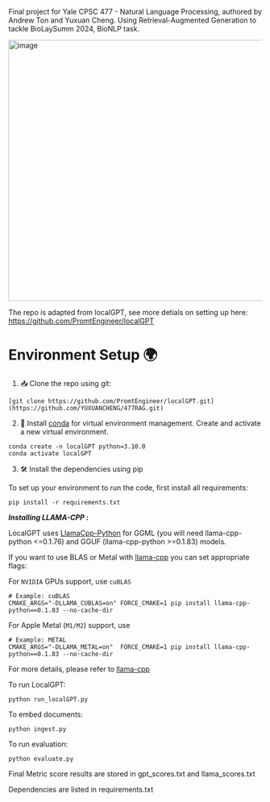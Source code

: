 Final project for Yale CPSC 477 - Natural Language Processing, authored by Andrew Ton and Yuxuan Cheng. Using Retrieval-Augmented Generation to tackle BioLaySumm 2024, BioNLP task.

<img width="518" alt="image" src="https://github.com/user-attachments/assets/83d917ea-2c05-4555-9b39-ead2b0448218">


The repo is adapted from localGPT, see more detials on setting up here: https://github.com/PromtEngineer/localGPT

# Environment Setup 🌍

1. 📥 Clone the repo using git:

```shell
[git clone https://github.com/PromtEngineer/localGPT.git](https://github.com/YUXUANCHENG/477RAG.git)
```

2. 🐍 Install [conda](https://www.anaconda.com/download) for virtual environment management. Create and activate a new virtual environment.

```shell
conda create -n localGPT python=3.10.0
conda activate localGPT
```

3. 🛠️ Install the dependencies using pip

To set up your environment to run the code, first install all requirements:

```shell
pip install -r requirements.txt
```

***Installing LLAMA-CPP :***

LocalGPT uses [LlamaCpp-Python](https://github.com/abetlen/llama-cpp-python) for GGML (you will need llama-cpp-python <=0.1.76) and GGUF (llama-cpp-python >=0.1.83) models.


If you want to use BLAS or Metal with [llama-cpp](https://github.com/abetlen/llama-cpp-python#installation-with-openblas--cublas--clblast--metal) you can set appropriate flags:

For `NVIDIA` GPUs support, use `cuBLAS`

```shell
# Example: cuBLAS
CMAKE_ARGS="-DLLAMA_CUBLAS=on" FORCE_CMAKE=1 pip install llama-cpp-python==0.1.83 --no-cache-dir
```

For Apple Metal (`M1/M2`) support, use

```shell
# Example: METAL
CMAKE_ARGS="-DLLAMA_METAL=on"  FORCE_CMAKE=1 pip install llama-cpp-python==0.1.83 --no-cache-dir
```
For more details, please refer to [llama-cpp](https://github.com/abetlen/llama-cpp-python#installation-with-openblas--cublas--clblast--metal)

To run LocalGPT: 
```shell
python run_localGPT.py
```

To embed documents: 
```shell
python ingest.py
```

To run evaluation: 
```shell
python evaluate.py
```

Final Metric score results are stored in gpt_scores.txt and llama_scores.txt

Dependencies are listed in requirements.txt
